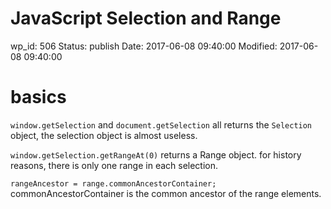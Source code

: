 # JavaScript Selection and Range


wp_id: 506
Status: publish
Date: 2017-06-08 09:40:00
Modified: 2017-06-08 09:40:00


# basics
`window.getSelection` and `document.getSelection` all returns the `Selection` object, the selection object is almost useless.

`window.getSelection.getRangeAt(0)` returns a Range object. for history reasons, there is only one range in each selection.

`rangeAncestor = range.commonAncestorContainer;` commonAncestorContainer is the common ancestor of the range elements.